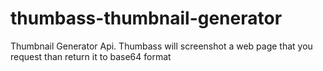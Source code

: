 # thumbass-thumbnail-generator
 Thumbnail Generator Api. Thumbass will screenshot a web page that you request than return it to base64 format 
